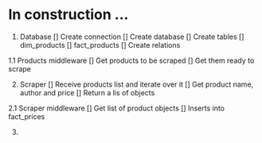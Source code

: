 # In construction ...

1.  Database
    [] Create connection
    [] Create database
    [] Create tables
        [] dim_products
        [] fact_products
    [] Create relations

1.1 Products middleware
    [] Get products to be scraped
    [] Get them ready to scrape

2.  Scraper
    [] Receive products list and iterate over it
    [] Get product name, author and price
    [] Return a lis of objects

2.1 Scraper middleware
    [] Get list of product objects
    [] Inserts into fact_prices

3.  
